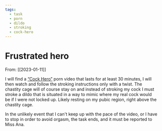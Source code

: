 ```yaml
---
tags:
  - task
  - porn
  - dildo
  - stroking
  - cock-hero
---
```


# Frustrated hero

From: [[2023-01-11]]

I will find a [“Cock Hero”](https://www.cockhero.info/cock-hero-what-is/) porn video that lasts for at least 30 minutes, I will then watch and follow the stroking instructions only with a twist. The chastity cage will of course stay on and instead of stroking my cock I must stroke a dildo that is situated in a way to mimic where my real cock would be if I were not locked up. Likely resting on my pubic region, right above the chastity cage. 

In the unlikely event that I can't keep up with the pace of the video, or I have to stop in order to avoid orgasm, the task ends, and it must be reported to Miss Ana.